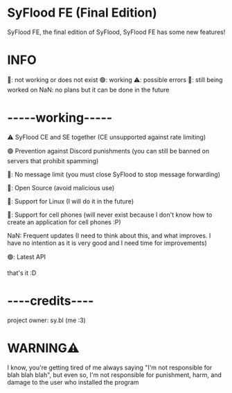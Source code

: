 # SyFlood FE (Final Edition)

SyFlood FE, the final edition of SyFlood, SyFlood FE has some new features!


# INFO

🔴: not working or does not exist
🟢: working
⚠️: possible errors
🚧: still being worked on
NaN: no plans but it can be done in the future

# -----working-----

⚠️ SyFlood CE and SE together (CE unsupported against rate limiting)

🟢 Prevention against Discord punishments (you can still be banned on servers that prohibit spamming)

🔴: No message limit (you must close SyFlood to stop message forwarding)

🔴: Open Source (avoid malicious use)

🚧: Support for Linux (I will do it in the future)

🔴: Support for cell phones (will never exist because I don't know how to create an application for cell phones :P)

NaN: Frequent updates (I need to think about this, and what improves. I have no intention as it is very good and I need time for improvements)

🟢: Latest API

that's it :D

# ----credits----
project owner: sy.bl (me :3)


# WARNING⚠️
I know, you're getting tired of me always saying "I'm not responsible for blah blah blah", but even so, I'm not responsible for punishment, harm, and damage to the user who installed the program

